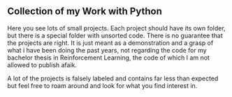 ## Collection of my Work with Python

Here you see lots of small projects. Each project should have its own folder, but there is a special folder with unsorted code.
There is no guarantee that the projects are right. It is just meant as a demonstration and a grasp of what i have been doing the past years, not regarding the code for my bachelor thesis in Reinforcement Learning, the code of which I am not allowed to publish afaik.

A lot of the projects is falsely labeled and contains far less than expected but feel free to roam around and look for what you find interest in.
